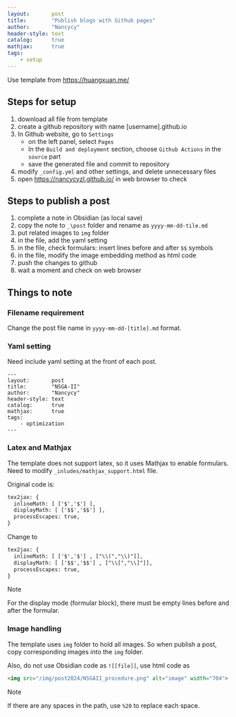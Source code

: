 ```yaml
---
layout:       post
title:        "Publish blogs with Github pages"
author:       "Nancycy"
header-style: text
catalog:      true
mathjax:      true
tags:
    - setup
---
```


Use template from https://huangxuan.me/

## Steps for setup

1. download all file from template
2. create a github repository with name [username].github.io
3. In Github website, go to `Settings`
	- on the left panel, select `Pages`
	- In the `Build and deployment` section, choose `Github Actions` in the `source` part
	- save the generated file and commit to repository
4. modify `_config.yml` and other settings, and delete unnecessary files
5. open https://nancycyzl.github.io/ in web browser to check

## Steps to publish a post

1. complete a note in Obsidian (as local save)
2. copy the note to `_\post` folder and rename as `yyyy-mm-dd-tile.md`
3. put related images to `img` folder
4. in the file, add the yaml setting
5. in the file, check formulars: insert lines before and after `$$` symbols
6. in the file, modify the image embedding method as html code
7. push the changes to github
8. wait a moment and check on web browser

## Things to note

### Filename requirement

Change the post file name in `yyyy-mm-dd-[title].md` format.

### Yaml setting

Need include yaml setting at the front of each post.
```
---  
layout:       post  
title:        "NSGA-II"  
author:       "Nancycy"  
header-style: text  
catalog:      true  
mathjax:      true  
tags:  
    - optimization  
---
```

### Latex and Mathjax

The template does not support latex, so it uses Mathjax to enable formulars. Need to modify `_inludes/mathjax_support.html` file.

Original code is:
```html
tex2jax: {  
  inlineMath: [ ['$','$'] ],  
  displayMath: [ ['$$','$$'] ],  
  processEscapes: true,  
}
```
Change to
```html
tex2jax: {  
  inlineMath: [ ['$','$'] , ["\\(","\\)"]],  
  displayMath: [ ['$$','$$'] , ["\\[","\\]"]],  
  processEscapes: true,  
}
```

> [!NOTE]
> For the display mode (formular block), there must be empty lines before and after the formular.

### Image handling

The template uses `img` folder to hold all images. So when publish a post, copy corresponding images into the `img` folder.

Also, do not use Obsidian code as `![[file]]`, use html code as 
```html
<img src="/img/post2024/NSGAII_procedure.png" alt="image" width="704">
```

> [!NOTE]
> If there are any spaces in the path, use `%20` to replace each space.


